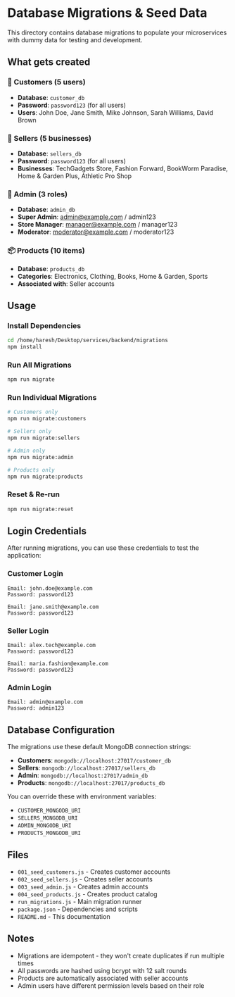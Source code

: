 # Database Migrations & Seed Data

This directory contains database migrations to populate your microservices with dummy data for testing and development.

## What gets created

### 👥 Customers (5 users)
- **Database**: `customer_db`
- **Password**: `password123` (for all users)
- **Users**: John Doe, Jane Smith, Mike Johnson, Sarah Williams, David Brown

### 🏪 Sellers (5 businesses)
- **Database**: `sellers_db` 
- **Password**: `password123` (for all users)
- **Businesses**: TechGadgets Store, Fashion Forward, BookWorm Paradise, Home & Garden Plus, Athletic Pro Shop

### 👑 Admin (3 roles)
- **Database**: `admin_db`
- **Super Admin**: admin@example.com / admin123
- **Store Manager**: manager@example.com / manager123  
- **Moderator**: moderator@example.com / moderator123

### 📦 Products (10 items)
- **Database**: `products_db`
- **Categories**: Electronics, Clothing, Books, Home & Garden, Sports
- **Associated with**: Seller accounts

## Usage

### Install Dependencies
```bash
cd /home/haresh/Desktop/services/backend/migrations
npm install
```

### Run All Migrations
```bash
npm run migrate
```

### Run Individual Migrations
```bash
# Customers only
npm run migrate:customers

# Sellers only  
npm run migrate:sellers

# Admin only
npm run migrate:admin

# Products only
npm run migrate:products
```

### Reset & Re-run
```bash
npm run migrate:reset
```

## Login Credentials

After running migrations, you can use these credentials to test the application:

### Customer Login
```
Email: john.doe@example.com
Password: password123

Email: jane.smith@example.com  
Password: password123
```

### Seller Login
```
Email: alex.tech@example.com
Password: password123

Email: maria.fashion@example.com
Password: password123
```

### Admin Login
```
Email: admin@example.com
Password: admin123
```

## Database Configuration

The migrations use these default MongoDB connection strings:
- **Customers**: `mongodb://localhost:27017/customer_db`
- **Sellers**: `mongodb://localhost:27017/sellers_db`
- **Admin**: `mongodb://localhost:27017/admin_db`
- **Products**: `mongodb://localhost:27017/products_db`

You can override these with environment variables:
- `CUSTOMER_MONGODB_URI`
- `SELLERS_MONGODB_URI`
- `ADMIN_MONGODB_URI`
- `PRODUCTS_MONGODB_URI`

## Files

- `001_seed_customers.js` - Creates customer accounts
- `002_seed_sellers.js` - Creates seller accounts  
- `003_seed_admin.js` - Creates admin accounts
- `004_seed_products.js` - Creates product catalog
- `run_migrations.js` - Main migration runner
- `package.json` - Dependencies and scripts
- `README.md` - This documentation

## Notes

- Migrations are idempotent - they won't create duplicates if run multiple times
- All passwords are hashed using bcrypt with 12 salt rounds
- Products are automatically associated with seller accounts
- Admin users have different permission levels based on their role